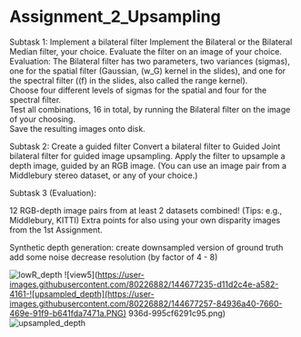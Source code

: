 # Assignment_2_Upsampling


Subtask 1: 
Implement a bilateral filter
Implement the Bilateral or the Bilateral Median filter, your choice.
Evaluate the filter on an image of your choice. 
Evaluation:  The Bilateral filter has two parameters, two variances (sigmas), one for the spatial filter (Gaussian, \(w_G\) kernel in the slides), and one for the spectral filter (\(f\) in the slides, also called the range kernel).      
Choose four different levels of sigmas for the spatial and four for the spectral filter.     
Test all combinations, 16 in total, by running the Bilateral filter on the image of your choosing.     
Save the resulting images onto disk.  

Subtask 2: Create a guided filter
Convert a bilateral filter to Guided Joint bilateral filter for guided image upsampling.
Apply the filter to upsample a depth image, guided by an RGB image. (You can use an image pair from a Middlebury stereo dataset, or any of your choice.)

Subtask 3 (Evaluation):

 12 RGB-depth image pairs from at least 2 datasets combined!
    (Tips: e.g., Middlebury, KITTI)
    Extra points for also using your own disparity images from the 1st Assignment.
     
 Synthetic depth generation:
        create downsampled version of ground truth
        add some noise
        decrease resolution (by factor of 4 - 8)
          
![lowR_depth](https://user-images.githubusercontent.com/80226882/144677218-0e3633a2-9ab5-4e24-91f0-e52394dd0942.PNG)
![view5](https://user-images.githubusercontent.com/80226882/144677235-d11d2c4e-a582-4161-![upsampled_depth](https://user-images.githubusercontent.com/80226882/144677257-84936a40-7660-469e-91f9-b641fda7471a.PNG)
936d-995cf6291c95.png)
![upsampled_depth](https://user-images.githubusercontent.com/80226882/144677316-74132e13-eeee-4979-93bc-12664d4091e9.PNG)
